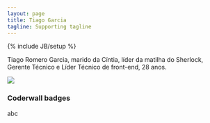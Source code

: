 ```yaml
---
layout: page
title: Tiago Garcia
tagline: Supporting tagline
---
```

{% include JB/setup %}

<p>Tiago Romero Garcia, marido da Cíntia, líder da matilha do Sherlock, Gerente Técnico e Líder Técnico de front-end, 28 anos.</p>
<p><img src="http://2.gravatar.com/avatar/5cac784a074b86d771fe768274f6860c?size=400px" class="picture"></p>

### Coderwall badges
<div id="coderwall"></div>
abc
